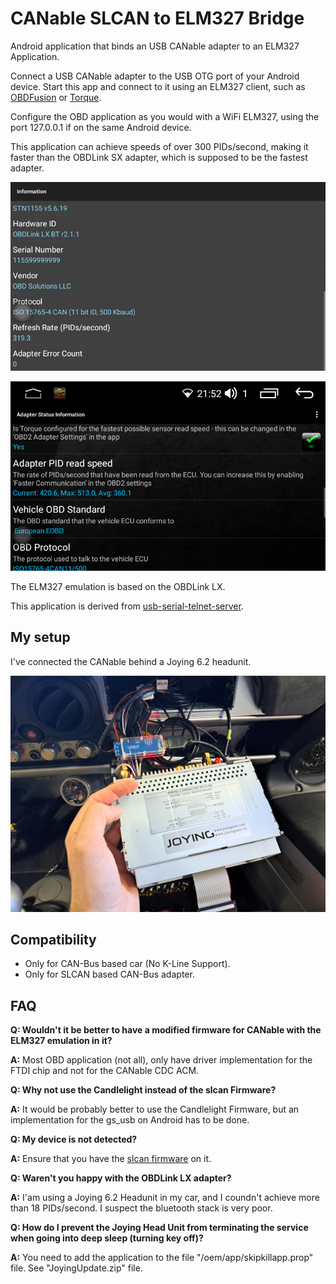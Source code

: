 # CANable SLCAN to ELM327 Bridge

Android application that binds an USB CANable adapter to an ELM327 Application.

Connect a USB CANable adapter to the USB OTG port of your Android device. Start this app and connect to it using an ELM327 client, such as [OBDFusion](https://play.google.com/store/apps/details?id=OCTech.Mobile.Applications.TouchScan) or [Torque](https://play.google.com/store/apps/details?id=org.prowl.torque).

Configure the OBD application as you would with a WiFi ELM327, using the port 127.0.0.1 if on the same Android device.

This application can achieve speeds of over 300 PIDs/second, making it faster than the OBDLink SX adapter, which is supposed to be the fastest adapter.

![Screenshot](obdspeed.png)

![Screenshot](obdspeed2.png)

The ELM327 emulation is based on the OBDLink LX.

This application is derived from [usb-serial-telnet-server](https://github.com/ClusterM/usb-serial-telnet-server).

## My setup

I've connected the CANable behind a Joying 6.2 headunit.

![HW-Setup](hwsetup.png)

## Compatibility

 - Only for CAN-Bus based car (No K-Line Support).
 - Only for SLCAN based CAN-Bus adapter.

## FAQ

**Q: Wouldn't it be better to have a modified firmware for CANable with the ELM327 emulation in it?**

**A:** Most OBD application (not all), only have driver implementation for the FTDI chip and not for the CANable CDC ACM.

**Q: Why not use the Candlelight instead of the slcan Firmware?**

**A:** It would be probably better to use the Candlelight Firmware, but an implementation for the gs_usb on Android has to be done.

**Q: My device is not detected?**

**A:** Ensure that you have the [slcan firmware](https://canable.io/updater/) on it.

**Q: Waren't you happy with the OBDLink LX adapter?**

**A:** I'am using a Joying 6.2 Headunit in my car, and I coundn't achieve more than 18 PIDs/second. I suspect the bluetooth stack is very poor.

**Q: How do I prevent the Joying Head Unit from terminating the service when going into deep sleep (turning key off)?**

**A:** You need to add the application to the file "/oem/app/skipkillapp.prop" file. See "JoyingUpdate.zip" file.
